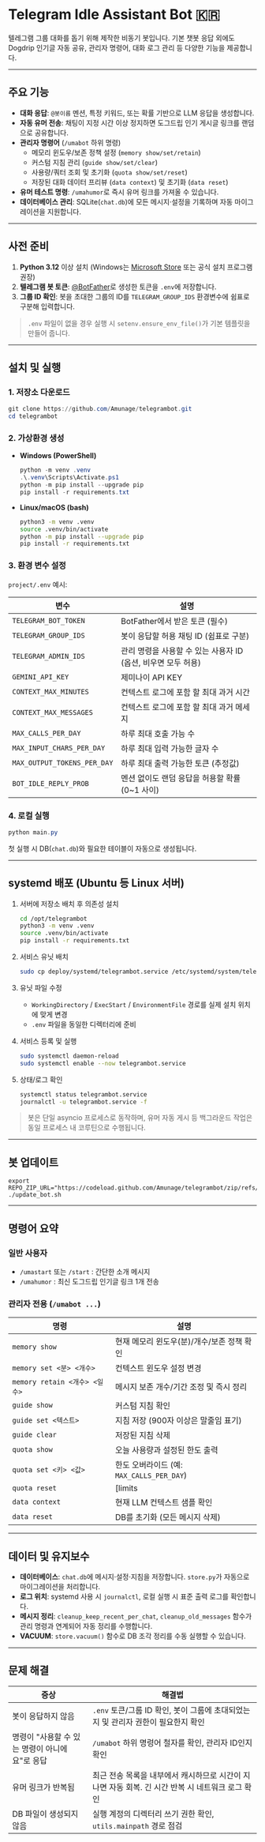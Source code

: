 # Telegram Idle Assistant Bot 🇰🇷

텔레그램 그룹 대화를 돕기 위해 제작한 비동기 봇입니다. 기본 챗봇 응답 외에도 Dogdrip 인기글 자동 공유, 관리자 명령어, 대화 로그 관리 등 다양한 기능을 제공합니다.

---

## 주요 기능

- **대화 응답**: `@봇이름` 멘션, 특정 키워드, 또는 확률 기반으로 LLM 응답을 생성합니다.
- **자동 유머 전송**: 채팅이 지정 시간 이상 정지하면 도그드립 인기 게시글 링크를 랜덤으로 공유합니다.
- **관리자 명령어** (`/umabot` 하위 명령)
  - 메모리 윈도우/보존 정책 설정 (`memory show/set/retain`)
  - 커스텀 지침 관리 (`guide show/set/clear`)
  - 사용량/쿼터 조회 및 초기화 (`quota show/set/reset`)
  - 저장된 대화 데이터 프리뷰 (`data context`) 및 초기화 (`data reset`)
- **유머 테스트 명령**: `/umahumor`로 즉시 유머 링크를 가져올 수 있습니다.
- **데이터베이스 관리**: SQLite(`chat.db`)에 모든 메시지·설정을 기록하며 자동 마이그레이션을 지원합니다.

---

## 사전 준비

1. **Python 3.12** 이상 설치 (Windows는 [Microsoft Store](https://apps.microsoft.com/) 또는 공식 설치 프로그램 권장)
2. **텔레그램 봇 토큰**: [@BotFather](https://t.me/BotFather)로 생성한 토큰을 `.env`에 저장합니다.
3. **그룹 ID 확인**: 봇을 초대한 그룹의 ID를 `TELEGRAM_GROUP_IDS` 환경변수에 쉼표로 구분해 입력합니다.

> `.env` 파일이 없을 경우 실행 시 `setenv.ensure_env_file()`가 기본 템플릿을 만들어 줍니다.

---

## 설치 및 실행

### 1. 저장소 다운로드

```powershell
git clone https://github.com/Amunage/telegrambot.git
cd telegrambot
```

### 2. 가상환경 생성

- **Windows (PowerShell)**
  ```powershell
  python -m venv .venv
  .\.venv\Scripts\Activate.ps1
  python -m pip install --upgrade pip
  pip install -r requirements.txt
  ```

- **Linux/macOS (bash)**
  ```bash
  python3 -m venv .venv
  source .venv/bin/activate
  python -m pip install --upgrade pip
  pip install -r requirements.txt
  ```

### 3. 환경 변수 설정

`project/.env` 예시:

| 변수 | 설명 |
| --- | --- |
| `TELEGRAM_BOT_TOKEN` | BotFather에서 받은 토큰 (필수) |
| `TELEGRAM_GROUP_IDS` | 봇이 응답할 허용 채팅 ID (쉼표로 구분) |
| `TELEGRAM_ADMIN_IDS` | 관리 명령을 사용할 수 있는 사용자 ID (옵션, 비우면 모두 허용) |
| `GEMINI_API_KEY` | 제미나이 API KEY |
| `CONTEXT_MAX_MINUTES` | 컨텍스트 로그에 포함 할 최대 과거 시간 |
| `CONTEXT_MAX_MESSAGES` | 컨텍스트 로그에 포함 할 최대 과거 메세지 |
| `MAX_CALLS_PER_DAY` | 하루 최대 호출 가능 수 |
| `MAX_INPUT_CHARS_PER_DAY` | 하루 최대 입력 가능한 글자 수 |
| `MAX_OUTPUT_TOKENS_PER_DAY` | 하루 최대 출력 가능한 토큰 (추정값) |
| `BOT_IDLE_REPLY_PROB` | 멘션 없이도 랜덤 응답을 허용할 확률 (0~1 사이) |

### 4. 로컬 실행

```powershell
python main.py
```

첫 실행 시 DB(`chat.db`)와 필요한 테이블이 자동으로 생성됩니다.

---

## systemd 배포 (Ubuntu 등 Linux 서버)

1. 서버에 저장소 배치 후 의존성 설치
	```bash
	cd /opt/telegrambot
	python3 -m venv .venv
	source .venv/bin/activate
	pip install -r requirements.txt
	```

2. 서비스 유닛 배치
	```bash
	sudo cp deploy/systemd/telegrambot.service /etc/systemd/system/telegrambot.service
	```

3. 유닛 파일 수정
	- `WorkingDirectory` / `ExecStart` / `EnvironmentFile` 경로를 실제 설치 위치에 맞게 변경
	- `.env` 파일을 동일한 디렉터리에 준비

4. 서비스 등록 및 실행
	```bash
	sudo systemctl daemon-reload
	sudo systemctl enable --now telegrambot.service
	```

5. 상태/로그 확인
	```bash
	systemctl status telegrambot.service
	journalctl -u telegrambot.service -f
	```

> 봇은 단일 asyncio 프로세스로 동작하며, 유머 자동 게시 등 백그라운드 작업은 동일 프로세스 내 코루틴으로 수행됩니다.

---

## 봇 업데이트
```chmod +x update_bot.sh
export REPO_ZIP_URL="https://codeload.github.com/Amunage/telegrambot/zip/refs/heads/main"
./update_bot.sh
```

---

## 명령어 요약

### 일반 사용자
- `/umastart` 또는 `/start` : 간단한 소개 메시지
- `/umahumor` : 최신 도그드립 인기글 링크 1개 전송

### 관리자 전용 (`/umabot ...`)

| 명령 | 설명 |
| --- | --- |
| `memory show` | 현재 메모리 윈도우(분)/개수/보존 정책 확인 |
| `memory set <분> <개수>` | 컨텍스트 윈도우 설정 변경 |
| `memory retain <개수> <일수>` | 메시지 보존 개수/기간 조정 및 즉시 정리 |
| `guide show` | 커스텀 지침 확인 |
| `guide set <텍스트>` | 지침 저장 (900자 이상은 말줄임 표기) |
| `guide clear` | 저장된 지침 삭제 |
| `quota show` | 오늘 사용량과 설정된 한도 출력 |
| `quota set <키> <값>` | 한도 오버라이드 (예: `MAX_CALLS_PER_DAY`) |
| `quota reset ` | [limits|today|all] 한도/사용량 초기화 |
| `data context` | 현재 LLM 컨텍스트 샘플 확인 |
| `data reset` | DB를 초기화 (모든 메시지 삭제) |

---

## 데이터 및 유지보수

- **데이터베이스**: `chat.db`에 메시지·설정·지침을 저장합니다. `store.py`가 자동으로 마이그레이션을 처리합니다.
- **로그 위치**: systemd 사용 시 `journalctl`, 로컬 실행 시 표준 출력 로그를 확인합니다.
- **메시지 정리**: `cleanup_keep_recent_per_chat`, `cleanup_old_messages` 함수가 관리 명령과 연계되어 자동 정리를 수행합니다.
- **VACUUM**: `store.vacuum()` 함수로 DB 조각 정리를 수동 실행할 수 있습니다.

---

## 문제 해결

| 증상 | 해결법 |
| --- | --- |
| 봇이 응답하지 않음 | `.env` 토큰/그룹 ID 확인, 봇이 그룹에 초대되었는지 및 관리자 권한이 필요한지 확인 |
| 명령이 "사용할 수 있는 명령이 아니에요"로 응답 | `/umabot` 하위 명령어 철자를 확인, 관리자 ID인지 확인 |
| 유머 링크가 반복됨 | 최근 전송 목록을 내부에서 캐시하므로 시간이 지나면 자동 회복. 긴 시간 반복 시 네트워크 로그 확인 |
| DB 파일이 생성되지 않음 | 실행 계정의 디렉터리 쓰기 권한 확인, `utils.mainpath` 경로 점검 |

